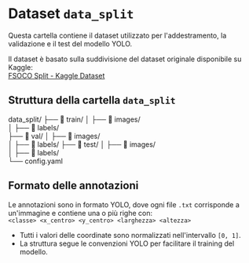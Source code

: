 # Dataset `data_split`

Questa cartella contiene il dataset utilizzato per l'addestramento, la validazione e il test del modello YOLO.

Il dataset è basato sulla suddivisione del dataset originale disponibile su Kaggle:  
[FSOCO Split - Kaggle Dataset](https://www.kaggle.com/datasets/tommasofava/fsoco-split)

## Struttura della cartella `data_split`

data_split/
├── 📁 train/
│   ├── 📁 images/          
│   ├── 📁 labels/          
├── 📁 val/
│   ├── 📁 images/         
│   ├── 📁 labels/ 
├── 📁 test/
│   ├── 📁 images/           
│   ├── 📁 labels/           
└── config.yaml            

## Formato delle annotazioni

Le annotazioni sono in formato YOLO, dove ogni file `.txt` corrisponde a un'immagine e contiene una o più righe con:  
`<classe> <x_centro> <y_centro> <larghezza> <altezza>`

- Tutti i valori delle coordinate sono normalizzati nell'intervallo `[0, 1]`.
- La struttura segue le convenzioni YOLO per facilitare il training del modello.
